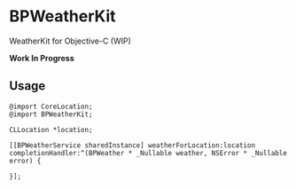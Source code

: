 # BPWeatherKit

WeatherKit for Objective-C (WIP)

**Work In Progress**

## Usage

```objc
@import CoreLocation;
@import BPWeatherKit;

CLLocation *location;

[[BPWeatherService sharedInstance] weatherForLocation:location completionHandler:^(BPWeather * _Nullable weather, NSError * _Nullable error) {

}];
```
